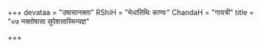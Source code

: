 +++
devataa = "उषासानक्ता"
RShiH = "मेधातिथिः काण्वः"
ChandaH = "गायत्री"
title = "०७ नक्तोषासा सुपेशसास्मिन्यज्ञ"

+++
